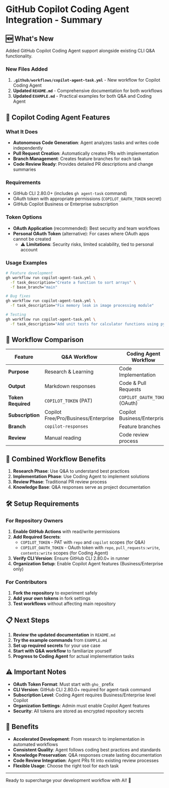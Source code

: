# GitHub Copilot Coding Agent Integration - Summary

## 🆕 What's New

Added GitHub Copilot Coding Agent support alongside existing CLI Q&A functionality.

### New Files Added

1. **`.github/workflows/copilot-agent-task.yml`** - New workflow for Copilot Coding Agent
2. **Updated `README.md`** - Comprehensive documentation for both workflows
3. **Updated `EXAMPLE.md`** - Practical examples for both Q&A and Coding Agent

## 🤖 Copilot Coding Agent Features

### What It Does
- **Autonomous Code Generation**: Agent analyzes tasks and writes code independently
- **Pull Request Creation**: Automatically creates PRs with implementation
- **Branch Management**: Creates feature branches for each task
- **Code Review Ready**: Provides detailed PR descriptions and change summaries

### Requirements
- GitHub CLI 2.80.0+ (includes `gh agent-task` command)
- OAuth token with appropriate permissions (`COPILOT_OAUTH_TOKEN` secret)
- GitHub Copilot Business or Enterprise subscription

### Token Options
- **OAuth Application** (recommended): Best security and team workflows
- **Personal OAuth Token** (alternative): For cases where OAuth apps cannot be created
  - ⚠️ **Limitations**: Security risks, limited scalability, tied to personal account

### Usage Examples
```bash
# Feature development
gh workflow run copilot-agent-task.yml \
  -f task_description="Create a function to sort arrays" \
  -f base_branch="main"

# Bug fixes
gh workflow run copilot-agent-task.yml \
  -f task_description="Fix memory leak in image processing module"

# Testing
gh workflow run copilot-agent-task.yml \
  -f task_description="Add unit tests for calculator functions using pytest"
```

## 🎯 Workflow Comparison

| Feature | Q&A Workflow | Coding Agent Workflow |
|---------|--------------|----------------------|
| **Purpose** | Research & Learning | Code Implementation |
| **Output** | Markdown responses | Code & Pull Requests |
| **Token Required** | `COPILOT_TOKEN` (PAT) | `COPILOT_OAUTH_TOKEN` (OAuth) |
| **Subscription** | Copilot Free/Pro/Business/Enterprise | Copilot Business/Enterprise |
| **Branch** | `copilot-responses` | Feature branches |
| **Review** | Manual reading | Code review process |

## 🔄 Combined Workflow Benefits

1. **Research Phase**: Use Q&A to understand best practices
2. **Implementation Phase**: Use Coding Agent to implement solutions
3. **Review Phase**: Traditional PR review process
4. **Knowledge Base**: Q&A responses serve as project documentation

## 🛠️ Setup Requirements

### For Repository Owners

1. **Enable GitHub Actions** with read/write permissions
2. **Add Required Secrets**:
   - `COPILOT_TOKEN` - PAT with `repo` and `copilot` scopes (for Q&A)
   - `COPILOT_OAUTH_TOKEN` - OAuth token with `repo`, `pull_requests:write`, `contents:write` scopes (for Coding Agent)
3. **Verify CLI Version**: Ensure GitHub CLI 2.80.0+ in runner
4. **Organization Setup**: Enable Copilot Agent features (Business/Enterprise only)

### For Contributors

1. **Fork the repository** to experiment safely
2. **Add your own tokens** in fork settings
3. **Test workflows** without affecting main repository

## 📋 Next Steps

1. **Review the updated documentation** in `README.md`
2. **Try the example commands** from `EXAMPLE.md`
3. **Set up required secrets** for your use case
4. **Start with Q&A workflow** to familiarize yourself
5. **Progress to Coding Agent** for actual implementation tasks

## ⚠️ Important Notes

- **OAuth Token Format**: Must start with `gho_` prefix
- **CLI Version**: GitHub CLI 2.80.0+ required for agent-task command
- **Subscription Level**: Coding Agent requires Business/Enterprise level Copilot
- **Organization Settings**: Admin must enable Copilot Agent features
- **Security**: All tokens are stored as encrypted repository secrets

## 🎉 Benefits

- **Accelerated Development**: From research to implementation in automated workflows
- **Consistent Quality**: Agent follows coding best practices and standards
- **Knowledge Preservation**: Q&A responses create lasting documentation
- **Code Review Integration**: Agent PRs fit into existing review processes
- **Flexible Usage**: Choose the right tool for each task

---

Ready to supercharge your development workflow with AI! 🚀